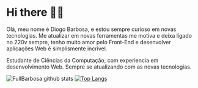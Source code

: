 

# Hi there 👋😄

Olá, meu nome é Diogo Barbosa, e estou sempre curioso em novas tecnologias. Me atualizar em novas ferramentas me motiva e deixa ligado no 220v sempre, tenho muito amor pelo Front-End e desenvolver aplicações Web é simplismente incrivel. 

Estudante de Ciências da Computação, com experiencia em desenvolvimento Web. Sempre se atualizando com as novas tecnologias.

![FullBarbosa github stats](https://github-readme-stats.vercel.app/api?username=FullBarbosa&hide=contribs,prs) [![Top Langs](https://github-readme-stats.vercel.app/api/top-langs/?username=FullBarbosa&layout=compact)](https://github.com/FullBarbosa/github-readme-stats)
<!--
**FullBarbosa/FullBarbosa** is a ✨ _special_ ✨ repository because its `README.md` (this file) appears on your GitHub profile.

Here are some ideas to get you started:



- 🔭 I’m currently working on ...
- 🌱 I’m currently learning ...
- 👯 I’m looking to collaborate on ...
- 🤔 I’m looking for help with ...
- 💬 Ask me about ...
- 📫 How to reach me: ...
- 😄 Pronouns: ...
- ⚡ Fun fact: ...
-->
